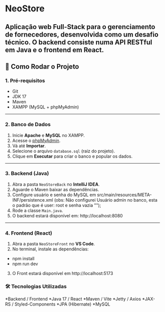 # NeoStore

Aplicação web Full-Stack para o gerenciamento de fornecedores, desenvolvida como um desafio técnico. O backend consiste numa API RESTful em Java e o frontend em React.
---

## 🚀 Como Rodar o Projeto

### 1. Pré-requisitos
- Git  
- JDK 17  
- Maven  
- XAMPP (MySQL + phpMyAdmin)  

---

### 2. Banco de Dados
1. Inicie **Apache** e **MySQL** no XAMPP.  
2. Acesse o [phpMyAdmin](http://localhost/phpmyadmin).  
3. Vá até **Importar**.  
4. Selecione o arquivo `database.sql` (raiz do projeto).  
5. Clique em **Executar** para criar o banco e popular os dados.  

---

### 3. Backend (Java)
1. Abra a pasta `NeoStoreBack` no **IntelliJ IDEA**.  
2. Aguarde o Maven baixar as dependências.  
3. Configure usuário e senha do MySQL em src/main/resources/META-INF/persistence.xml
   (obs: Não configurei Usuário admin no banco, esta o padrão que é user: root e senha vazia "");
4. Rode a classe `Main.java`.  
5. O backend estará disponível em: http://localhost:8080

---

### 4. Frontend (React)
1. Abra a pasta `NeoStoreFront` no **VS Code**.  
2. No terminal, instale as dependências:
   
- npm install
- npm run dev
3. O Front estará disponível em http://localhost:5173

### 🛠 Tecnologias Utilizadas
*Backend	/ Frontend
*Java 17 / React
*Maven / Vite
*Jetty / Axios
*JAX-RS / Styled-Components
*JPA (Hibernate)
*MySQL	
	
